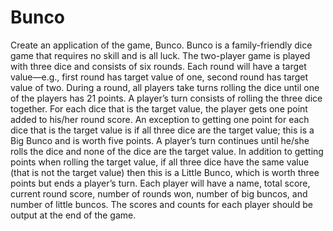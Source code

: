 # Bunco

Create an application of the game, Bunco. Bunco is a family-friendly dice game that requires no skill and is all luck. The two-player game is played with three dice and consists of six rounds. Each round will have a target value—e.g., first round has target value of one, second round has target value of two. During a round, all players take turns rolling the dice until one of the players has 21 points. A player’s turn consists of rolling the three dice together. For each dice that is the target value, the player gets one point added to his/her round score. An exception to getting one point for each dice that is the target value is if all three dice are the target value; this is a Big Bunco and is worth five points. A player’s turn continues until he/she rolls the dice and none of the dice are the target value. In addition to getting points when rolling the target value, if all three dice have the same value (that is not the target value) then this is a Little Bunco, which is worth three points but ends a player’s turn. Each player will have a name, total score, current round score, number of rounds won, number of big buncos, and number of little buncos. The scores and counts for each player should be output at the end of the game. 
